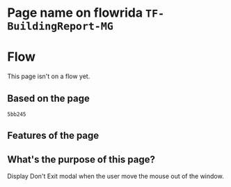 # Page name on flowrida `TF-BuildingReport-MG`

# Flow
This page isn't on a flow yet.

## Based on the page
`5bb245`

## Features of the page

## What's the purpose of this page?
Display Don't Exit modal when the user move the mouse out of the window.